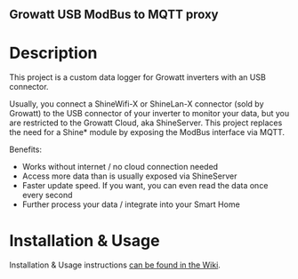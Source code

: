 ## Growatt USB ModBus to MQTT proxy

# Description

This project is a custom data logger for Growatt inverters with an USB connector.

Usually, you connect a ShineWifi-X or ShineLan-X connector (sold by Growatt) to the USB connector of your inverter to monitor your data, but you are restricted to the Growatt Cloud, aka ShineServer. This project replaces the need for a Shine* module by exposing the ModBus interface via MQTT.

Benefits:

- Works without internet / no cloud connection needed
- Access more data than is usually exposed via ShineServer
- Faster update speed. If you want, you can even read the data once every second
- Further process your data / integrate into your Smart Home

# Installation & Usage

Installation & Usage instructions [can be found in the Wiki](https://github.com/Lyve1981/GrowattUsbModbus/wiki).
